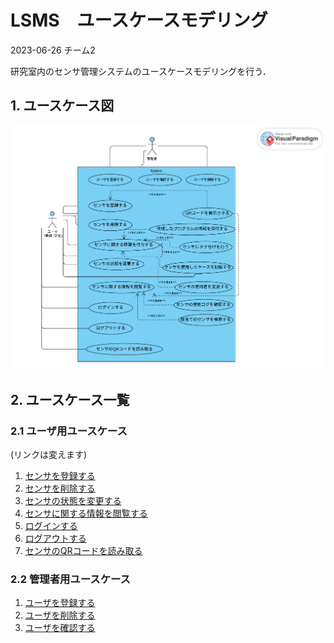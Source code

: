 # LSMS　ユースケースモデリング

2023-06-26 チーム2

研究室内のセンサ管理システムのユースケースモデリングを行う．


## 1. ユースケース図

<img src="LSMS_ユースケース図.pdf">

## 2. ユースケース一覧
### 2.1 ユーザ用ユースケース
(リンクは変えます)
1. [センサを登録する](./usecase01.md)
1. [センサを削除する](./usecase02.md)
1. [センサの状態を変更する](./usecase03.md)
1. [センサに関する情報を閲覧する](./usecase04.md)
1. [ログインする](./usecase05.md)
1. [ログアウトする](./usecase06.md)
1. [センサのQRコードを読み取る](./usecase06.md)

### 2.2 管理者用ユースケース
1. [ユーザを登録する](./usecase07.md)
1. [ユーザを削除する](./usecase08.md)
1. [ユーザを確認する](./usecase09.md)
